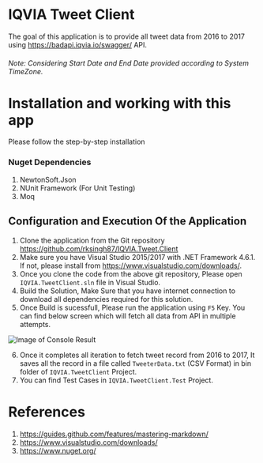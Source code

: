 # IQVIA Tweet Client

The goal of this application is to provide all tweet data from 2016 to 2017 using https://badapi.iqvia.io/swagger/ API. 
###### Note: Considering Start Date and End Date provided according to System TimeZone.

# Installation and working with this app
Please follow the step-by-step installation

### Nuget Dependencies
1. NewtonSoft.Json
2. NUnit Framework (For Unit Testing)
3. Moq 

## Configuration and Execution Of the Application
1. Clone the application from the Git repository https://github.com/rksingh87/IQVIA.Tweet.Client
2. Make sure you have Visual Studio 2015/2017 with .NET Framework 4.6.1. If not, please install from https://www.visualstudio.com/downloads/.
3. Once you clone the code from the above git repository, Please open `IQVIA.TweetClient.sln` file in Visual Studio.
4. Build the Solution, Make Sure that you have internet connection to download all dependencies required for this solution.
5. Once Build is sucessfull, Please run the application using `F5` Key. You can find below screen which will fetch all data from API in multiple attempts.

![Image of Console Result](https://github.com/rksingh87/IQVIA.Tweet.Client/blob/master/blob/ConsoleApplicationResultWindow.PNG)

6. Once it completes all iteration to fetch tweet record from 2016 to 2017, It saves all  the record in a file called `TweeterData.txt` (CSV Format) in bin folder of `IQVIA.TweetClient` Project.
7. You can find Test Cases in `IQVIA.TweetClient.Test` Project.

# References
1. https://guides.github.com/features/mastering-markdown/
2. https://www.visualstudio.com/downloads/
3. https://www.nuget.org/